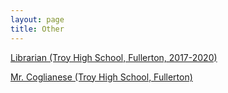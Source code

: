```yaml
---
layout: page
title: Other
---
```


[Librarian (Troy High School, Fullerton, 2017-2020)](https://karlcxu.github.io/KarlChoiReviews/2019/01/29/THS-Librarian.html)

[Mr. Coglianese (Troy High School, Fullerton)](https://karlcxu.github.io/KarlChoiReviews/2019/01/29/Mr.-Coglianese.html)
